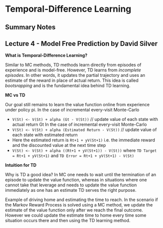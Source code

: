 # Temporal-Difference Learning
## Summary Notes

## Lecture 4 - Model Free Prediction by David Silver 

**What is Temporal-Difference Learning?**

Similar to MC methods, TD methods learn directly from episodes of experience and is model-free. However, TD learns from *incomplete episodes*. In other words, it updates the partial trajectory and uses an estimate of the reward in place of actual return. This idea is called *bootsrapping* and is the fundamental idea behind TD learning.

**MC vs TD**

Our goal still remains to learn the value function online from experience under policy pi.
In the case of incremental every-visit Monte-Carlo
  * `V(St) <- V(St) + alpha (Gt - V(St))` // update value of each state with actual return Gt
In the case of incremental every-visit Monte-Carlo
  * `V(St) <- V(St) + alpha (Estimated Return - V(St))` // update value of each state with estimated return
  * Here the estimated return is ` Rt+1 + yV(St+1) ` i.e. the immediate reward and the discounted value at the next time step
  * `V(St) <- V(St) + alpha ((Rt+1 + yV(St+1)) - V(St))` where 
  `TD Target = Rt+1 + yV(St+1)` and `TD Error = Rt+1 + yV(St+1) - V(St)` 
  
**Intuition for TD**

Why is TD a good idea? In MC one needs to wait until the termination of an episode to update the value function, whereas in situations where one cannot take that leverage and needs to update the value function immediately as one has an estimate TD serves the right purpose. 

Example of driving home and estimating the time to reach. In the scenario if the Markov Reward Process is solved using a MC method, we update the estimate of the value function only after we reach the final outcome. However we could update the estimate time to home every time some situation occurs there and then using the TD learning method.
